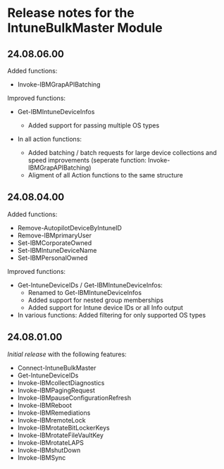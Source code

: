 # Release notes for the IntuneBulkMaster Module

## 24.08.06.00
Added functions:
- Invoke-IBMGrapAPIBatching

Improved functions: 
- Get-IBMIntuneDeviceInfos
  - Added support for passing multiple OS types
  
- In all action functions:
  - Added batching / batch requests for large device collections and speed improvements (seperate function: Invoke-IBMGrapAPIBatching)
  - Aligment of all Action functions to the same structure

## 24.08.04.00
Added functions:
- Remove-AutopilotDeviceByIntuneID
- Remove-IBMprimaryUser
- Set-IBMCorporateOwned
- Set-IBMIntuneDeviceName
- Set-IBMPersonalOwned

Improved functions: 
- Get-IntuneDeviceIDs / Get-IBMIntuneDeviceInfos: 
  - Renamed to Get-IBMIntuneDeviceInfos
  - Added support for nested group memberships
  - Added support for Intune device IDs or all Info output
- In various functions: Added filtering for only supported OS types

## 24.08.01.00
*Initial release* with the following features:
- Connect-IntuneBulkMaster
- Get-IntuneDeviceIDs
- Invoke-IBMcollectDiagnostics
- Invoke-IBMPagingRequest
- Invoke-IBMpauseConfigurationRefresh
- Invoke-IBMReboot
- Invoke-IBMRemediations
- Invoke-IBMremoteLock
- Invoke-IBMrotateBitLockerKeys
- Invoke-IBMrotateFileVaultKey
- Invoke-IBMrotateLAPS
- Invoke-IBMshutDown
- Invoke-IBMSync
